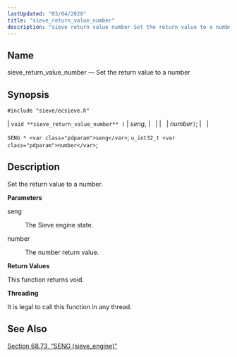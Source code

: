 ```yaml
---
lastUpdated: "03/04/2020"
title: "sieve_return_value_number"
description: "sieve return value number Set the return value to a number void sieve return value number seng number SENG seng u int 32 t number Set the return value to a number seng The Sieve engine state number The number return value This function returns void It is legal to..."
---
```


<a name="apis.sieve_return_value_number"></a> 
## Name

sieve_return_value_number — Set the return value to a number

## Synopsis

`#include "sieve/ecsieve.h"`

| `void **sieve_return_value_number** (` | <var class="pdparam">seng</var>, |   |
|   | <var class="pdparam">number</var>`)`; |   |

`SENG * <var class="pdparam">seng</var>`;
`u_int32_t <var class="pdparam">number</var>`;<a name="idp60614384"></a> 
## Description

Set the return value to a number.

**<a name="idp60615600"></a> Parameters**

<dl class="variablelist">

<dt>seng</dt>

<dd>

The Sieve engine state.

</dd>

<dt>number</dt>

<dd>

The number return value.

</dd>

</dl>

**<a name="idp60620176"></a> Return Values**

This function returns void.

**<a name="idp60621088"></a> Threading**

It is legal to call this function in any thread.

<a name="idp60622512"></a> 
## See Also

[Section 68.73, “SENG (sieve_engine)”](structs.seng "68.73. SENG (sieve_engine)")